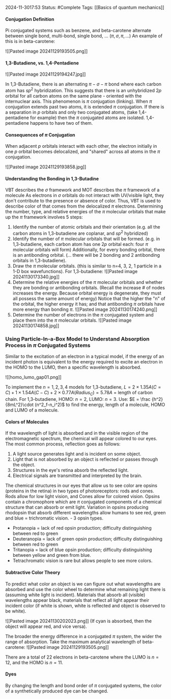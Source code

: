 2024-11-3017:53
Status: #Complete 
Tags: [[Basics of quantum mechanics]]
#### Conjugation Definition  
Pi conjugated systems such as benzene, and beta-carotene alternate between single bond, multi-bond, single bond, ... ($\pi, \sigma, \pi,...$) An example of this is in beta-carotene: 

![[Pasted image 20241129193505.png]]
#### 1,3-Butadiene, vs. 1,4-Pentadiene
![[Pasted image 20241129194247.jpg]]

In 1,3-Butadiene, there is an alternating $\pi-\sigma-\pi$ bond where each carbon atom has $sp^2$ hybridization. This suggests that there is an unhybridized $2p$ orbital for all carbon atoms on the same plane - oriented with the internuclear axis. This phenomenon is $\pi$ conjugation (linking). When $\pi$ conjugation extends past two atoms, it is extended $\pi$ conjugation. If there is a separation in $p$ orbitals and only two conjugated atoms, (take 1,4-pentadiene for example) then the $\pi$ conjugated atoms are isolated. 1,4-pentadiene happens to have two of them. 
#### Consequences of $\pi$ Conjugation
When adjacent $p$ orbitals interact with each other, the electron initially in one $p$ orbital becomes delocalized, and "shared" across all atoms in the $\pi$ conjugation. 

![[Pasted image 20241129193858.jpg]]
#### Understanding the Bonding in 1,3-Butadine 
VBT describes the $\sigma$ framework and MOT describes the $\pi$ framework of a molecule As electrons in $\sigma$ orbitals do not interact with UV/visible light, they don't contribute to the presence or absence of color. Thus, VBT is used to describe color of that comes from the delocalized $\pi$ electrons. Determining the number, type, and relative energies of the $\pi$ molecular orbitals that make up the $\pi$ framework involves 5 steps: 
1. Identify the number of atomic orbitals and their orientation (e.g. all the carbon atoms in 1,3-butadiene are coplanar, and $sp^2$ hybridized)
2. Identify the number of $\pi$ molecular orbitals that will be formed. (e.g. in 1,3-butadiene, each carbon atom has one $2p$ orbital each: four $\pi$ molecular orbitals will form) Additionally, for every bonding orbital, there is an antibonding orbital. (... there will be 2 bonding and 2 antibonding orbitals in 1,3-butadiene). 
3. Draw the $\pi$ molecular orbitals. (this is similar to n=4, 3, 2, 1 particle in a 1-D box wavefunctions). For 1,3-butadiene: ![[Pasted image 20241130173340.jpg]]
4. Determine the relative energies of the $\pi$ molecular orbitals and whether they are bonding or antibonding orbitals. (Recall the increase # of nodes increases the energy. Because orbital energy is degenerate, they must all possess the same amount of energy) Notice that the higher the "n" of the orbital, the higher energy it has; and that antibonding $\pi$ orbitals have more energy than bonding $\pi$.  ![[Pasted image 20241130174240.png]]
5. Determine the number of electrons in the $\pi$ conjugated system and place them into the $\pi$ molecular orbitals.  ![[Pasted image 20241130174858.jpg]]
### Using Particle-In-a-Box Model to Understand Absorption Process in $\pi$ Conjugated Systems
Similar to the excitation of an electron in a typical model, if the energy of an incident photon is equivalent to the energy required to excite an electron in the HOMO to the LUMO, then a specific wavelength is absorbed. 

![[homo_lumo_gap01.png]]

To implement the $n=1,2,3,4$ models for 1,3-butadiene, 
$L = 2\times 1.35A (C=C)+ 1\times 1.54A (C-C)+ 2\times 0.77A (Radius_C) = 5.78A$  = length of carbon chain. 
For 1,3-butadiene, HOMO: $n=2$, LUMO: $n=3$. 
Use: $E = \frac {h^2}{8mL^2}\cdot (n^2_f-n_i^2)$ to find the energy, length of a molecule, HOMO and LUMO of a molecule. 
#### Colors of Molecules 
If the wavelength of light is absorbed and in the visible region of the electromagnetic spectrum, the chemical will appear colored to our eyes. The most common process, reflection goes as follows: 
1. A light source generates light and is incident on some object. 
2. Light that is not absorbed by an object is reflected or passes through the object. 
3. Structures in the eye's retina absorb the reflected light. 
4. Electrical signals are transmitted and interpreted by the brain. 

The chemical structures in our eyes that allow us to see color are opsins (proteins in the retina) in two types of photoreceptors: rods and cones. Rods allow for low light vision, and Cones allow for colored vision. Opsins contain a chromophore which are $\pi$ conjugated components of a chemical structure that can absorb or emit light. Variation in opsins producing rhodopsin that absorb different wavelengths allow humans to see red, green and blue = trichromatic vision.  - 3 opsin types. 
- Protanopia = lack of red opsin production; difficulty distinguishing between red to green 
- Deuteranopia = lack of green opsin production; difficulty distinguishing between red to green 
- Tritanopia = lack of blue opsin production; difficulty distinguishing between yellow and green from blue.
- Tetrachromatic vision is rare but allows people to see more colors. 
#### Subtractive Color Theory 
To predict what color an object is we can figure out what wavelengths are absorbed and use the color wheel to determine what remaining light there is (assuming white light is incident). Materials that absorb all (visible) wavelengths appear black, materials that reflect all light appear their incident color (if white is shown, white is reflected and object is observed to be white). 

![[Pasted image 20241130202023.png]]
(If cyan is absorbed, then the object will appear red, and vice versa). 

The broader the energy difference in a conjugated $\pi$ system, the wider the range of absorption. Take the maximum analytical wavelength of beta-carotene: 
![[Pasted image 20241129193505.png]]

There are a total of 22 electrons in beta-carotene where the LUMO is $n=12$, and the HOMO is $n=11$. 
####  Dyes
By changing the length and bond order of $\pi$ conjugated systems, the color of a synthetically produced dye can be changed. 